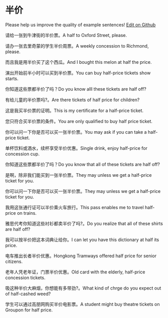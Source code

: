 # 半价

Please help us improve the quality of example sentences! [Edit on Github](https://github.com/jiyushe/jiyu-example-sentence-source/blob/main/chinese/banjia.md)

<p><span class="chinese">请给一张到牛津街的半价票。</span><span class="english">A half to Oxford Street, please.</span></p>

<p><span class="chinese">请办一张去里奇蒙的学生半价周票。</span><span class="english">A weekly concession to Richmond, please.</span></p>

<p><span class="chinese">而且我是用半价买了这个西瓜。</span><span class="english">And I bought this melon at half the price.</span></p>

<p><span class="chinese">演出开始前半小时可以买到半价票。</span><span class="english">You can buy half-price tickets show starts.</span></p>

<p><span class="chinese">你知道这些票都半价了吗？</span><span class="english">Do you know alll these tickets are half off?</span></p>

<p><span class="chinese">有给儿童的半价票吗?。</span><span class="english">Are there tickets of half price for children?</span></p>

<p><span class="chinese">这是我买半价票的证明。</span><span class="english">This is my certificate for a half-price ticket.</span></p>

<p><span class="chinese">您只符合买半价票的条件。</span><span class="english">You are only qualified to buy half price ticket.</span></p>

<p><span class="chinese">你可以问一下你是否可以买一张半价票。</span><span class="english">You may ask if you can take a half-price ticket.</span></p>

<p><span class="chinese">单杯饮料或酒水，续杯享受半价优惠。</span><span class="english">Single drink, enjoy half-price for concession cup.</span></p>

<p><span class="chinese">你知道这些票都半价了吗？</span><span class="english">Do you know that all of these tickets are half off?</span></p>

<p><span class="chinese">是啊，除非我们能买到一张半价票。</span><span class="english">They may unless we get a half-price ticket for you.</span></p>

<p><span class="chinese">你可以问一下你是否可以买一张半价票。</span><span class="english">They may unless we get a half-price ticket for you.</span></p>

<p><span class="chinese">我用这张通行证可以半价乘火车旅行。</span><span class="english">This pass enables me to travel half-price on trains.</span></p>

<p><span class="chinese">雅思代考你知道这些衬衫都卖半价了吗?。</span><span class="english">Do you realize that all of these shirts are half off?</span></p>

<p><span class="chinese">我可以按半价把这本词典让给你。</span><span class="english">I can let you have this dictionary at half its price.</span></p>

<p><span class="chinese">电车推出长者半价优惠。</span><span class="english">Hongkong Tramways offered half price for senior citizens.</span></p>

<p><span class="chinese">老年人凭老年证，门票半价优惠。</span><span class="english">Old card with the elderly, half-price concession tickets.</span></p>

<p><span class="chinese">吸这种半价大麻烟，你想能有多带劲?。</span><span class="english">What kind of chrge do you expect out of half-cashed weed?</span></p>

<p><span class="chinese">学生可以通过高朋网购买半价电影票。</span><span class="english">A student might buy theatre tickets on Groupon for half price.</span></p>

